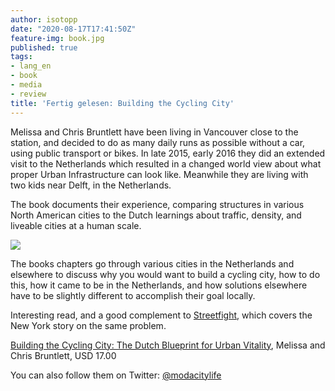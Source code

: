 ```yaml
---
author: isotopp
date: "2020-08-17T17:41:50Z"
feature-img: book.jpg
published: true
tags:
- lang_en
- book
- media
- review
title: 'Fertig gelesen: Building the Cycling City'
---
```

Melissa and Chris Bruntlett have been living in Vancouver close to the
station, and decided to do as many daily runs as possible without a car,
using public transport or bikes. In late 2015, early 2016 they did an
extended visit to the Netherlands which resulted in a changed world view
about what proper Urban Infrastructure can look like. Meanwhile they are
living with two kids near Delft, in the Netherlands.

The book documents their experience, comparing structures in various North
American cities to the Dutch learnings about traffic, density, and liveable
cities at a human scale.

[![](https://blog.koehntopp.info/uploads/2020/08/cycling-city.jpg)](https://www.amazon.com/Building-Cycling-City-Blueprint-Vitality-ebook/dp/B07F1S9KVQ)

The books chapters go through various cities in the Netherlands and
elsewhere to discuss why you would want to build a cycling city, how to do
this, how it came to be in the Netherlands, and how solutions elsewhere have
to be slightly different to accomplish their goal locally.

Interesting read, and a good complement to [Streetfight](../2018-11-04-fertig-gelesen-streetfight), which covers the New York story on the same problem.

[Building the Cycling City: The Dutch Blueprint for Urban Vitality](https://www.amazon.com/Building-Cycling-City-Blueprint-Vitality-ebook/dp/B07F1S9KVQ), Melissa and Chris Bruntlett, USD 17.00

You can also follow them on Twitter: [@modacitylife](https://twitter.com/modacitylife)
